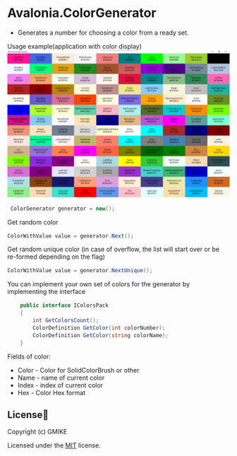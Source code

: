 # Avalonia.ColorGenerator
 - Generates a number for choosing a color from a ready set.

Usage example(application with color display)
![](https://github.com/RomanSoloweow/Avalonia.ColorGenerator/blob/master/Example.png)

```C#
 ColorGenerator generator = new();
```
Get random color
```C#
ColorWithValue value = generator.Next();
```
Get random unique color (in case of overflow, the list will start over or be re-formed depending on the flag)
```C#
ColorWithValue value = generator.NextUnique();
```
You can implement your own set of colors for the generator by implementing the interface
```C#
    public interface IColorsPack
    {
        int GetColorsCount();
        ColorDefinition GetColor(int colorNumber);
        ColorDefinition GetColor(string colorName);
    }
```

Fields of color:

- Color - Color for SolidColorBrush or other
- Name - name of current color
- Index - index of current color
- Hex  - Color Hex format


## License📑

Copyright (c) GMIKE

Licensed under the [MIT](LICENSE) license.
